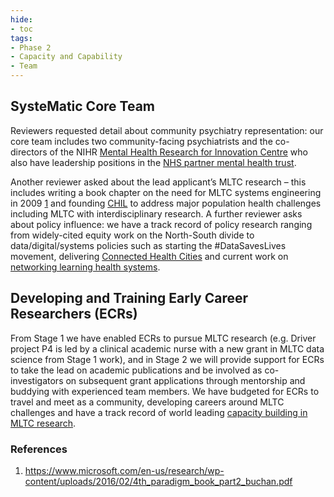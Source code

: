 ```yaml
---
hide:
- toc
tags:
- Phase 2
- Capacity and Capability
- Team
---
```


## SysteMatic Core Team
Reviewers requested detail about community psychiatry representation: our core team includes two community-facing psychiatrists and the co-directors of the NIHR [Mental Health Research for Innovation Centre](https://www.mric.uk) who also have leadership positions in the [NHS partner mental health trust](https://www.merseycare.nhs.uk). 

Another reviewer asked about the lead applicant’s MLTC research – this includes writing a book chapter on the need for MLTC systems engineering in 2009 [1](#refs) and founding [CHIL](https://www.liverpool.ac.uk/chil) to address major population health challenges including MLTC with interdisciplinary research. A further reviewer asks about policy influence: we have a track record of policy research ranging from widely-cited equity work on the North-South divide to data/digital/systems policies such as starting the #DataSavesLives movement, delivering [Connected Health Cities](https://www.chc-impact-report.co.uk) and current work on [networking learning health systems](https://committees.parliament.uk/writtenevidence/135499/pdf/).

## Developing and Training Early Career Researchers (ECRs)
From Stage 1 we have enabled ECRs to pursue MLTC research (e.g. Driver project P4 is led by a clinical academic nurse with a new grant in MLTC data science from Stage 1 work), and in Stage 2 we will provide support for ECRs to take the lead on academic publications and be involved as co-investigators on subsequent grant applications through mentorship and buddying with experienced team members. We have budgeted for ECRs to travel and meet as a community, developing careers around MLTC challenges and have a track record of world leading [capacity building in MLTC research](https://www.gla.ac.uk/postgraduate/doctoraltraining/multimorbidity). 


<a id="refs"></a>
### References
  1. https://www.microsoft.com/en-us/research/wp-content/uploads/2016/02/4th_paradigm_book_part2_buchan.pdf
